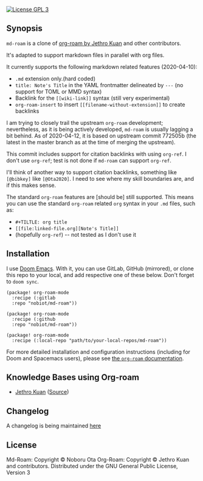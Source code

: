 [![License GPL 3][badge-license]](http://www.gnu.org/licenses/gpl-3.0.txt)
## Synopsis

`md-roam` is a clone of [org-roam by Jethro
Kuan](https://github.com/jethrokuan/org-roam) and other contributors. 

It's adapted to support markdown files in parallel with org files.

It currently supports the following markdown related features (2020-04-10):

- `.md` extension only.(hard coded)
- `title: Note's Title` in the YAML frontmatter delineated by `---` (no support
  for TOML or MMD syntax)
- Backlink for the `[[wiki-link]]` syntax (still very experimental)
- `org-roam-insert` to insert `[[filename-without-extension]]` to create backlinks
  
I am trying to closely trail the upstream `org-roam` development; nevertheless, as it is being actively developed, `md-roam` is usually lagging a bit behind. As of 2020-04-12, it is based on upstream commit 772505b (the latest in the master branch as at the time of merging the upstream).

This commit includes support for citation backlinks with using `org-ref`. I don't use `org-ref`; test is not done if `md-roam` can support `org-ref`. 

I'll think of another way to support citation backlinks, something like `[@bibkey]` like `[@Ota2020]`. I need to see where my skill boundaries are, and if this makes sense.

The standard `org-roam` features are [should be] still supported. This means you can use the standard `org-roam` related `org` syntax in your `.md` files, such as:
- `#+TILTLE: org title`
- `[[file:linked-file.org][Note's Title]]`
- (hopefully `org-ref`) -- not tested as I don't use it

## Installation

I use [Doom
Emacs](https://github.com/hlissner/doom-emacs/blob/develop/docs/getting_started.org#installing-packages-from-external-sources).
With it, you can use GitLab, GitHub (mirrored), or clone this repo to your
local, and add respective one of these below. Don't forget to `doom sync`.

``` emacs-lisp
(package! org-roam-mode
  :recipe (:gitlab
  :repo "nobiot/md-roam"))
```

``` emacs-lisp
(package! org-roam-mode
  :recipe (:github
  :repo "nobiot/md-roam"))
```


``` emacs-lisp
(package! org-roam-mode
  :recipe (:local-repo "path/to/your-local-repos/md-roam"))
```

For more detailed installation and configuration instructions (including for
Doom and Spacemacs users), please see [the `org-roam`
documentation](https://org-roam.readthedocs.io/en/master/installation/). 

## Knowledge Bases using Org-roam

- [Jethro Kuan](https://braindump.jethro.dev/)
  ([Source](https://github.com/jethrokuan/braindump/tree/master/org))

## Changelog

A changelog is being maintained [here](CHANGELOG.md)

## License

Md-Roam: Copyright © Noboru Ota
Org-Roam: Copyright © Jethro Kuan and contributors. 
Distributed under the GNU General Public License, Version 3

[roamresearch]: https://www.roamresearch.com/
[org]: https://orgmode.org/
[badge-license]: https://img.shields.io/badge/license-GPL_3-green.svg
[docs]: https://org-roam.readthedocs.io/
[slack]: https://join.slack.com/t/orgroam/shared_invite/zt-deoqamys-043YQ~s5Tay3iJ5QRI~Lxg
